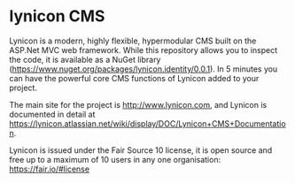 # lynicon CMS

Lynicon is a modern, highly flexible, hypermodular CMS built on the ASP.Net MVC web framework.  While this repository allows you to inspect the code, it is available as a NuGet library (https://www.nuget.org/packages/lynicon.identity/0.0.1).  In 5 minutes you can have the powerful core CMS functions of Lynicon added to your project.

The main site for the project is http://www.lynicon.com, and Lynicon is documented in detail at https://lynicon.atlassian.net/wiki/display/DOC/Lynicon+CMS+Documentation.

Lynicon is issued under the Fair Source 10 license, it is open source and free up to a maximum of 10 users in any one organisation: https://fair.io/#license



